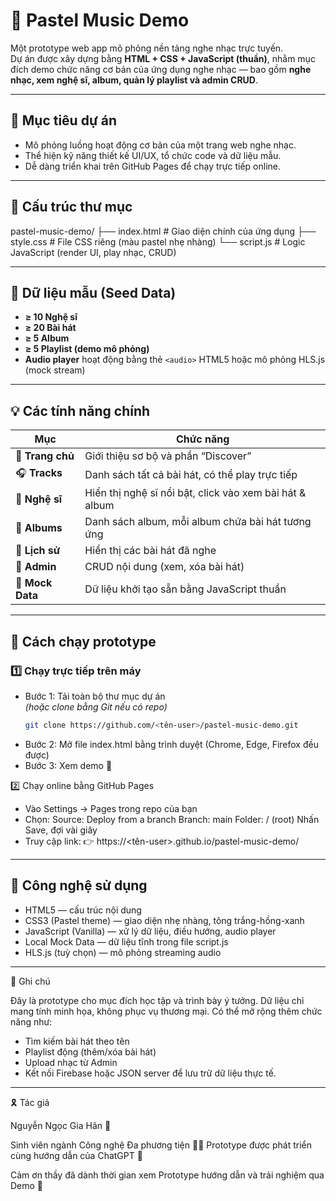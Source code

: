 # 🌸 Pastel Music Demo

Một prototype web app mô phỏng nền tảng nghe nhạc trực tuyến.  
Dự án được xây dựng bằng **HTML + CSS + JavaScript (thuần)**, nhằm mục đích demo chức năng cơ bản của ứng dụng nghe nhạc — bao gồm **nghe nhạc, xem nghệ sĩ, album, quản lý playlist và admin CRUD**.

---

## 🎯 Mục tiêu dự án

- Mô phỏng luồng hoạt động cơ bản của một trang web nghe nhạc.
- Thể hiện kỹ năng thiết kế UI/UX, tổ chức code và dữ liệu mẫu.
- Dễ dàng triển khai trên GitHub Pages để chạy trực tiếp online.

---

## 🧩 Cấu trúc thư mục

pastel-music-demo/
├── index.html # Giao diện chính của ứng dụng
├── style.css # File CSS riêng (màu pastel nhẹ nhàng)
└── script.js # Logic JavaScript (render UI, play nhạc, CRUD)


---

## 🎵 Dữ liệu mẫu (Seed Data)

- **≥ 10 Nghệ sĩ**
- **≥ 20 Bài hát**
- **≥ 5 Album**
- **≥ 5 Playlist (demo mô phỏng)**
- **Audio player** hoạt động bằng thẻ `<audio>` HTML5 hoặc mô phỏng HLS.js (mock stream)

---

## 💡 Các tính năng chính

| Mục | Chức năng |
|-----|------------|
| 🌸 **Trang chủ** | Giới thiệu sơ bộ và phần “Discover” |
| 🎧 **Tracks** | Danh sách tất cả bài hát, có thể play trực tiếp |
| 🎤 **Nghệ sĩ** | Hiển thị nghệ sĩ nổi bật, click vào xem bài hát & album |
| 💽 **Albums** | Danh sách album, mỗi album chứa bài hát tương ứng |
| 📜 **Lịch sử** | Hiển thị các bài hát đã nghe |
| 🧾 **Admin** | CRUD nội dung (xem, xóa bài hát) |
| 🧠 **Mock Data** | Dữ liệu khởi tạo sẵn bằng JavaScript thuần |

---

## 🚀 Cách chạy prototype

### 1️⃣ Chạy trực tiếp trên máy
- Bước 1: Tải toàn bộ thư mục dự án  
  *(hoặc clone bằng Git nếu có repo)*  
  ```bash
  git clone https://github.com/<tên-user>/pastel-music-demo.git
- Bước 2: Mở file index.html bằng trình duyệt (Chrome, Edge, Firefox đều được)
- Bước 3: Xem demo 🌸

2️⃣ Chạy online bằng GitHub Pages

- Vào Settings → Pages trong repo của bạn
- Chọn:
Source: Deploy from a branch
Branch: main
Folder: / (root)
Nhấn Save, đợi vài giây
- Truy cập link:
👉 https://<tên-user>.github.io/pastel-music-demo/

---

## 🧠 Công nghệ sử dụng

- HTML5 — cấu trúc nội dung
- CSS3 (Pastel theme) — giao diện nhẹ nhàng, tông trắng-hồng-xanh
- JavaScript (Vanilla) — xử lý dữ liệu, điều hướng, audio player
- Local Mock Data — dữ liệu tĩnh trong file script.js
- HLS.js (tuỳ chọn) — mô phỏng streaming audio

---

💬 Ghi chú

Đây là prototype cho mục đích học tập và trình bày ý tưởng.
Dữ liệu chỉ mang tính minh họa, không phục vụ thương mại.
Có thể mở rộng thêm chức năng như:
- Tìm kiếm bài hát theo tên
- Playlist động (thêm/xóa bài hát)
- Upload nhạc từ Admin
- Kết nối Firebase hoặc JSON server để lưu trữ dữ liệu thực tế.

--- 

🎗 Tác giả

Nguyễn Ngọc Gia Hân 🔮

Sinh viên ngành Công nghệ Đa phương tiện 👩‍💻
Prototype được phát triển cùng hướng dẫn của ChatGPT 🤖

Cảm ơn thầy đã dành thời gian xem Prototype hướng dẫn và trải nghiệm qua Demo 🎊
